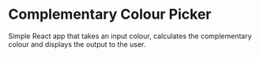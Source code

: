 # Complementary Colour Picker

Simple React app that takes an input colour, calculates the complementary colour and displays the output to the user.